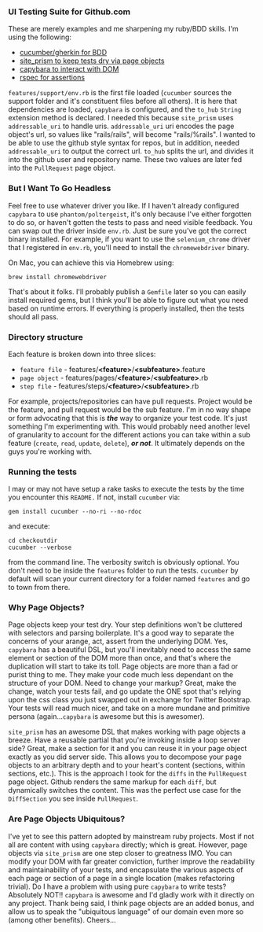### UI Testing Suite for Github.com

These are merely examples and me sharpening my ruby/BDD skills. I'm using the following:

* [cucumber/gherkin for BDD](https://github.com/cucumber/cucumber)
* [site_prism to keep tests dry via page objects](https://github.com/natritmeyer/site_prism)
* [capybara to interact with DOM](https://github.com/jnicklas/capybara)
* [rspec for assertions](https://github.com/rspec/rspec)

`features/support/env.rb` is the first file loaded (`cucumber` sources the support folder and it's constituent files before all others).
It is here that dependencies are loaded, `capybara` is configured, and the `to_hub` `String` extension
method is declared. I needed this because `site_prism` uses `addressable_uri` to handle uris. `addressable_uri`
uri encodes the page object's url, so values like "rails/rails", will become "rails/%<encodedvalue>rails".
I wanted to be able to use the github style syntax for repos, but in addition, needed `addressable_uri`
to output the correct url. `to_hub` splits the url, and divides it into the github user and repository name.
These two values are later fed into the `PullRequest` page object.

### But I Want To Go Headless

Feel free to use whatever driver you like. If I haven't already configured `capybara` to use `phantom/poltergeist`, it's
only because I've either forgotten to do so, or haven't gotten the tests to pass and need visible feedback. You can swap
out the driver inside `env.rb`. Just be sure you've got the correct binary installed. For example, if you want
to use the `selenium_chrome` driver that I registered in `env.rb`, you'll need to install the `chromewebdriver` binary.

On Mac, you can achieve this via Homebrew using:

```shell
brew install chromewebdriver
```

That's about it folks. I'll probably publish a `Gemfile` later so you can easily install required gems, but I
think you'll be able to figure out what you need based on runtime errors. If everything is properly installed,
then the tests should all pass.

### Directory structure

Each feature is broken down into three slices:

* `feature file` - features/**&lt;feature&gt;**/**&lt;subfeature&gt;**.feature
* `page object` - features/pages/**&lt;feature&gt;**/**&lt;subfeature&gt;**.rb
* `step file` - features/steps/**&lt;feature&gt;**/**&lt;subfeature&gt;**.rb

For example, projects/repositories can have pull requests. Project would be the feature, and pull request would
be the sub feature. I'm in no way shape or form advocating that this is ***the*** way to organize your
test code. It's just something I'm experimenting with. This would probably need another level of granularity
to account for the different actions you can take within a sub feature (`create`, `read`, `update`, `delete`), ***or not***.
It ultimately depends on the guys you're working with.

### Running the tests

I may or may not have setup a rake tasks to execute the tests by the time you encounter this `README.` If not,
install `cucumber` via:

```shell
gem install cucumber --no-ri --no-rdoc
```

and execute:

```shell
cd checkoutdir
cucumber --verbose
```

from the command line. The verbosity switch is obviously optional. You don't need to be inside the `features` folder
to run the tests. `cucumber` by default will scan your current directory for a folder named `features` and go to town
from there.

### Why Page Objects?

Page objects keep your test dry. Your step definitions won't be cluttered with selectors and parsing boilerplate.
It's a good way to separate the concerns of your arange, act, assert from the underlying DOM.
Yes, `capybara` has a beautiful DSL, but you'll inevitably need to access the same element or section of the DOM more than once,
and that's where the duplication will start to take its toll. Page objects are more than a fad or purist thing to me. They make
your code much less dependant on the structure of your DOM. Need to change your markup? Great, make the change, watch
your tests fail, and go update the ONE spot that's relying upon the css class you just swapped out  in exchange for Twitter
Bootstrap. Your tests will read much nicer, and take on a more mundane and primitive persona (again...`capybara` is awesome
but this is awesomer).

`site_prism` has an awesome DSL that makes working with page objects a breeze. Have a reusable partial that you're invoking
inside a loop server side? Great, make a section for it and you can reuse it in your page object exactly as you did server side.
This allows you to decompose your page objects to an arbitrary depth and to your heart's content (sections, within sections, etc.).
This is the approach I took for the `diffs` in the `PullRequest` page object. Github renders the same markup for each `diff`, but
dynamically switches the content. This was the perfect use case for the `DiffSection` you see inside `PullRequest`.

### Are Page Objects Ubiquitous?

I've yet to see this pattern adopted by mainstream ruby projects. Most if not all are content with using `capybara` directly; which
is great. However, page objects via `site_prism` are one step closer to greatness IMO. You can modify your DOM with far greater
conviction, further improve the readability and maintainability of your tests, and encapsulate the various aspects of each page
or section of a page in a single location (makes refactoring trivial). Do I have a problem with using pure `capybara` to write tests?
Absolutely NOT!! `capybara` is awesome and I'd gladly work with it directly on any project. Thank being said, I think page objects
are an added bonus, and allow us to speak the "ubiquitous language" of our domain even more so (among other benefits). Cheers...
